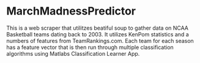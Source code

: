 # MarchMadnessPredictor

This is a web scraper that utilitzes beatiful soup to gather data on NCAA Basketball teams dating back to 2003. It utilizes
KenPom statistics and a numbers of features from TeamRankings.com. Each team for each season has a feature vector that is
then run through multiple classification algorithms using Matlabs Classification Learner App.
